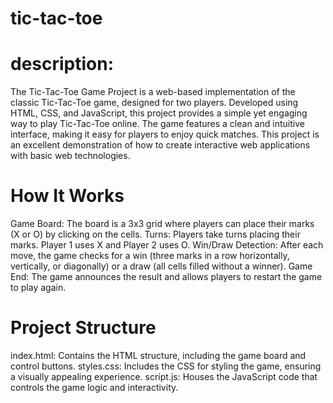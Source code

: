 # tic-tac-toe

# description:
The Tic-Tac-Toe Game Project is a web-based implementation of the classic Tic-Tac-Toe game, designed for two players. Developed using HTML, CSS, and JavaScript, this project provides a simple yet engaging way to play Tic-Tac-Toe online. The game features a clean and intuitive interface, making it easy for players to enjoy quick matches. This project is an excellent demonstration of how to create interactive web applications with basic web technologies.

# How It Works
Game Board: The board is a 3x3 grid where players can place their marks (X or O) by clicking on the cells.
Turns: Players take turns placing their marks. Player 1 uses X and Player 2 uses O.
Win/Draw Detection: After each move, the game checks for a win (three marks in a row horizontally, vertically, or diagonally) or a draw (all cells filled without a winner).
Game End: The game announces the result and allows players to restart the game to play again.

# Project Structure
index.html: Contains the HTML structure, including the game board and control buttons.
styles.css: Includes the CSS for styling the game, ensuring a visually appealing experience.
script.js: Houses the JavaScript code that controls the game logic and interactivity.
